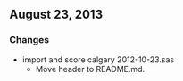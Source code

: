 ## August 23, 2013

### Changes
  - import and score calgary 2012-10-23.sas
    - Move header to README.md.
